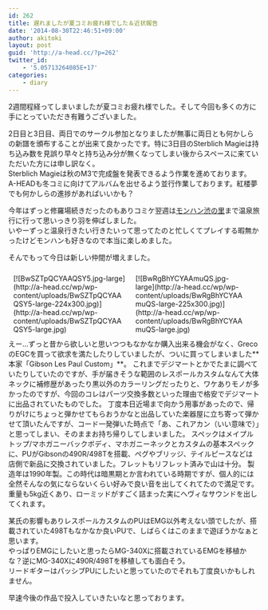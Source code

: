 ```yaml
---
id: 262
title: 遅れましたが夏コミお疲れ様でした＆近状報告
date: '2014-08-30T22:46:51+09:00'
author: akitoki
layout: post
guid: 'http://a-head.cc/?p=262'
twitter_id:
    - '5.05713264085E+17'
categories:
    - diary
---
```


2週間程経ってしまいましたが夏コミお疲れ様でした。そして今回も多くの方に手にとっていただき有難うございました。

2日目と3日目、両日でのサークル参加となりましたが無事に両日とも何かしらの新譜を頒布することが出来て良かったです。特に3日目のSterblich Magieは持ち込み数を見誤り早々と持ち込み分が無くなってしまい後からスペースに来ていただいた方には申し訳なく。  
Sterblich Magieは秋のM3で完成盤を発表できるよう作業を進めております。  
A-HEADも冬コミに向けてアルバムを出せるよう並行作業しております。紅楼夢でも何かしらの進捗があればいいかも？

今年はずっと修羅場続きだったのもありコミケ翌週は[モンハン渋の里](http://mh-shibunosato.com/grand/)まで温泉旅行に行って思いっきり羽を伸ばしました。  
いやーずっと温泉行きたい行きたいって思ってたのと忙しくてプレイする暇無かったけどモンハンも好きなので本当に楽しめました。

そんでもって今日は新しい仲間が増えました。

<div style="float:left;width:225px;margin:10px;">[![BwSZTpQCYAAQSY5.jpg-large](http://a-head.cc/wp/wp-content/uploads/BwSZTpQCYAAQSY5-large-224x300.jpg)](http://a-head.cc/wp/wp-content/uploads/BwSZTpQCYAAQSY5-large.jpg)</div><div style="float:left;width:225px;margin:10px;">[![BwRgBhYCYAAmuQS.jpg-large](http://a-head.cc/wp/wp-content/uploads/BwRgBhYCYAAmuQS-large-225x300.jpg)](http://a-head.cc/wp/wp-content/uploads/BwRgBhYCYAAmuQS-large.jpg)</div><div style="clear:both;"></div>えー…ずっと昔から欲しいと思いつつもなかなか購入出来る機会がなく、GrecoのEGCを買って欲求を満たしたりしていましたが、ついに買ってしまいました**本家「Gibson Les Paul Custom」**。  
これまでデジマートとかでたまに調べていたりしていたのですが、手が届きそうな範囲のレスポールカスタムなんて大体ネックに補修歴があったり黒以外のカラーリングだったりと、ワケありモノが多かったのですが、今回のコレはパーツ交換多数といった理由で格安でデジマートに出品されていたものでした。  
丁度本日近場まで向かう用事があったので、帰りがけにちょっと弾かせてもらおうかなと出品していた楽器屋に立ち寄って弾かせて頂いたんですが、コード一発弾いた時点で「あ、これアカン（いい意味で）」と思ってしまい、そのままお持ち帰りしてしまいました。  
スペックはメイプルトップ/マホガニーバックボディ、マホガニーネックとカスタムの基本スペックに、PUがGibsonの490R/498Tを搭載、ペグやブリッジ、テイルピースなどは店側で新品に交換されていました。フレットもリフレット済みで山は十分。  
製造年は1990年製。この時代は暗黒期とか言われている時期ですが、個人的には全然そんなの気にならないくらい好みで良い音を出してくれてたので満足です。  
重量も5kg近くあり、ローミッドがすごく詰まった実にヘヴィなサウンドを出してくれます。

某氏の影響もありレスポールカスタムのPUはEMG以外考えない頭でしたが、搭載されていた498Tもなかなか良いPUで、しばらくはこのままで遊ぼうかなぁと思います。  
やっぱりEMGにしたいと思ったらMG-340Xに搭載されているEMGを移植かな？逆にMG-340Xに490R/498Tを移植しても面白そう。  
リードギターはパッシブPUにしたいと思っていたのでそれも丁度良いかもしれません。

早速今後の作品で投入していきたいなと思っております。
